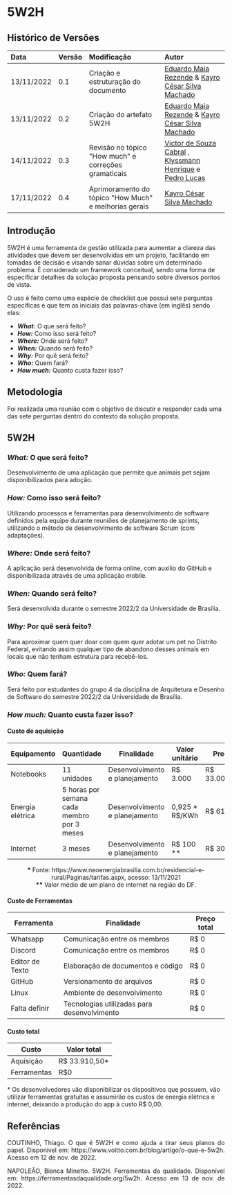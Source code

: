 # 5W2H

## Histórico de Versões
| Data | Versão | Modificação | Autor |
| :- | :- | :- | :- |
| 13/11/2022 | 0.1    | Criação e estruturação do documento | [Eduardo Maia Rezende](https://github.com/eduardomr) & [Kayro César Silva Machado](https://github.com/kayrocesar)| 
| 13/11/2022 | 0.2    | Criação do artefato 5W2H | [Eduardo Maia Rezende](https://github.com/eduardomr) & [Kayro César Silva Machado](https://github.com/kayrocesar)| 
| 14/11/2022 | 0.3    | Revisão no tópico "How much" e correções gramaticais | [Victor de Souza Cabral](https://github.com/victordscabral) , [Klyssmann Henrique](https://github.com/klyssmannoliveira) e [Pedro Lucas](https://github.com/PedroLucasCM)|
| 17/11/2022 | 0.4   | Aprimoramento do tópico "How Much" e melhorias gerais| [Kayro César Silva Machado](https://github.com/kayrocesar)| 

## Introdução

5W2H é uma ferramenta de gestão utilizada para aumentar a clareza das atividades que devem ser desenvolvidas em um projeto, facilitando em tomadas de decisão e visando sanar dúvidas sobre um determinado problema. É considerado um framework conceitual, sendo uma forma de especificar detalhes da solução proposta
pensando sobre diversos pontos de vista.

O uso é feito como uma espécie de checklist que possui sete perguntas específicas e que tem as iniciais das palavras-chave (em inglês) sendo elas:

 - ***What:***  O que será feito?
 - ***How:*** Como isso será feito?
 - ***Where:***  Onde será feito?
 - ***When:***  Quando será feito?
 - ***Why:***  Por quê será feito?
 - ***Who:***  Quem fará?
 - ***How much:***  Quanto custa fazer isso?


## Metodologia

Foi realizada uma reunião com o objetivo de discutir e responder cada uma das sete perguntas dentro do contexto da solução proposta.


## 5W2H

### ***What:***  O que será feito?

Desenvolvimento de uma aplicação que permite que animais pet sejam disponibilizados para adoção.

### ***How:***  Como isso será feito?

Utilizando processos e ferramentas para desenvolvimento de software definidos pela equipe durante reuniões de planejamento de sprints, utilizando o método de desenvolvimento de software Scrum (com adaptações). 

### ***Where:***  Onde será feito?

A aplicação será desenvolvida de forma online, com  auxilio do GitHub e disponibilizada através de uma aplicação mobile.


### ***When:***  Quando será feito?

Será desenvolvida durante o semestre 2022/2 da Universidade de Brasília.

### ***Why:*** Por quê será feito?

Para aproximar quem quer doar com quem quer adotar um pet no Distrito Federal, evitando assim qualquer tipo de abandono desses animais em locais que não tenham estrutura para recebê-los.

### ***Who:*** Quem fará?

Será feito por estudantes do grupo 4 da disciplina de Arquitetura e Desenho de Software do semestre 2022/2 da Universidade de Brasília.

### ***How much:***  Quanto custa fazer isso?

#### Custo de aquisição

| **Equipamento**  | **Quantidade**                 | **Finalidade**                 | **Valor unitário** | **Preço**    |
| ---------------- | ------------------------------ | ------------------------------ | ------------------ | ------------ |
| Notebooks        | 11 unidades                    | Desenvolvimento e planejamento | R$ 3.000           | R$ 33.000,00 |
| Energia elétrica | 5 horas por semana cada membro por 3 meses | Desenvolvimento e planejamento | 0,925 \* R$/KWh    | R$ 610,5    |
| Internet         | 3 meses                        | Desenvolvimento e planejamento | R$ 100 \*\*        | R$ 300       |



  <figcaption style="text-align:center"> <b>*</b> Fonte: https://www.neoenergiabrasilia.com.br/residencial-e-rural/Paginas/tarifas.aspx, acesso: 13/11/2021 <br>
<b>**</b> Valor médio de um plano de internet na região do DF.
</figcaption>



#### Custo de Ferramentas

| **Ferramenta**         | **Finalidade**                              | **Preço total** |
| ---------------------- | ------------------------------------------- | -------------- |
| Whatsapp               | Comunicação entre os membros                | R$ 0           |
| Discord                | Comunicação entre os membros                | R$ 0           |
| Editor de Texto        | Elaboração de documentos e código           | R$ 0           |
| GitHub           | Versionamento de arquivos                   | R$ 0           |
| Linux                  | Ambiente de desenvolvimento                 | R$ 0           |
| Falta definir | Tecnologias utilizadas para desenvolvimento | R$ 0           |


#### Custo total

| **Custo**   | **Valor total** |
| ----------- | --------------- |
| Aquisição   | R$ 33.910,50\*   |
| Ferramentas | R$0             |

\* Os desenvolvedores vão disponibilizar os dispositivos que possuem, vão utilizar ferramentas gratuitas e assumirão os custos de energia elétrica e internet, deixando a produção do app à custo R$ 0,00.

## Referências

<p style="text-align:justify"> COUTINHO, Thiago. O que é 5W2H e como ajuda a tirar seus planos do papel. Disponível em: https://www.voitto.com.br/blog/artigo/o-que-e-5w2h. Acesso em 12 de nov. de 2022.</p>
<p style="text-align:justify">
NAPOLEÃO, Bianca Minetto. 5W2H. Ferramentas da qualidade. Disponível em: https://ferramentasdaqualidade.org/5w2h.  Acesso em 13 de nov. de 2022.
</p>
